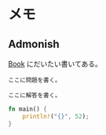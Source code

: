 # メモ

## Admonish

[Book](https://tommilligan.github.io/mdbook-admonish) にだいたい書いてある。

```admonish question title="問題"
ここに問題を書く。
```

```admonish success title="解答"
ここに解答を書く。
```

```Rust
fn main() {
    println!("{}", 52);
}
```
